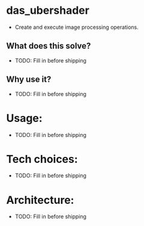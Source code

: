 # das_ubershader
* Create and execute image processing operations.

## What does this solve?
* TODO: Fill in before shipping

## Why use it?
* TODO: Fill in before shipping

# Usage:
* TODO: Fill in before shipping

# Tech choices:
* TODO: Fill in before shipping

# Architecture:
* TODO: Fill in before shipping
